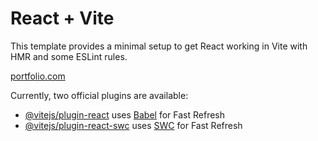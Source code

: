 # React + Vite

This template provides a minimal setup to get React working in Vite with HMR and some ESLint rules.


[portfolio.com](portfolio-phi-gules-52.vercel.app)

Currently, two official plugins are available:

- [@vitejs/plugin-react](https://github.com/vitejs/vite-plugin-react/blob/main/packages/plugin-react/README.md) uses [Babel](https://babeljs.io/) for Fast Refresh
- [@vitejs/plugin-react-swc](https://github.com/vitejs/vite-plugin-react-swc) uses [SWC](https://swc.rs/) for Fast Refresh
